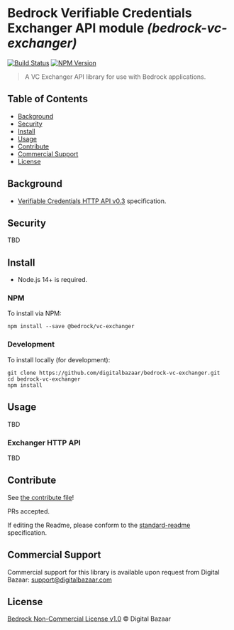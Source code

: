 # Bedrock Verifiable Credentials Exchanger API module _(bedrock-vc-exchanger)_

[![Build Status](https://img.shields.io/github/workflow/status/digitalbazaar/bedrock-vc-exchanger/Bedrock%20Node.js%20CI)](https://github.com/digitalbazaar/bedrock-vc-exchanger/actions?query=workflow%3A%22Bedrock+Node.js+CI%22)
[![NPM Version](https://img.shields.io/npm/v/bedrock-vc-exchanger.svg)](https://npm.im/bedrock-vc-exchanger)

> A VC Exchanger API library for use with Bedrock applications.

## Table of Contents

- [Background](#background)
- [Security](#security)
- [Install](#install)
- [Usage](#usage)
- [Contribute](#contribute)
- [Commercial Support](#commercial-support)
- [License](#license)

## Background

* [Verifiable Credentials HTTP API v0.3](https://w3c-ccg.github.io/vc-api/) specification.

## Security

TBD

## Install

- Node.js 14+ is required.

### NPM

To install via NPM:

```
npm install --save @bedrock/vc-exchanger
```

### Development

To install locally (for development):

```
git clone https://github.com/digitalbazaar/bedrock-vc-exchanger.git
cd bedrock-vc-exchanger
npm install
```

## Usage

TBD

### Exchanger HTTP API

TBD

## Contribute

See [the contribute file](https://github.com/digitalbazaar/bedrock/blob/master/CONTRIBUTING.md)!

PRs accepted.

If editing the Readme, please conform to the
[standard-readme](https://github.com/RichardLitt/standard-readme) specification.

## Commercial Support

Commercial support for this library is available upon request from
Digital Bazaar: support@digitalbazaar.com

## License

[Bedrock Non-Commercial License v1.0](LICENSE.md) © Digital Bazaar
